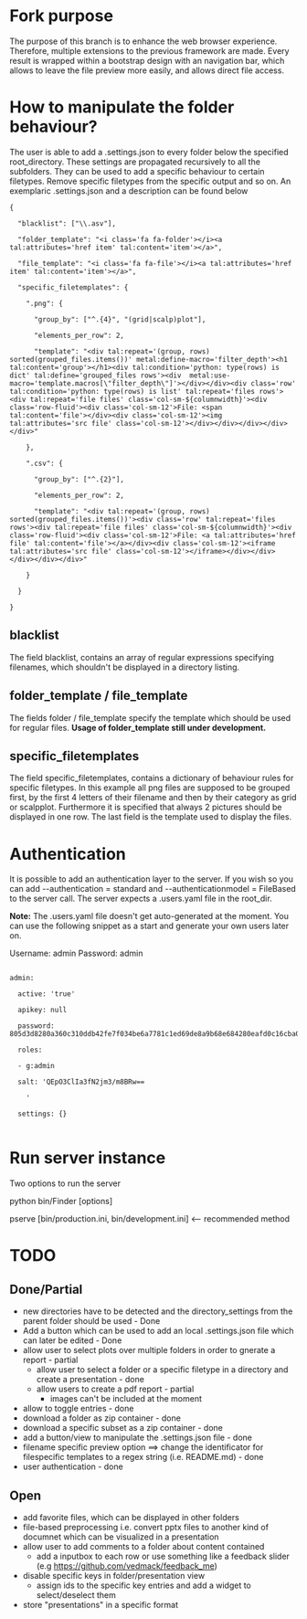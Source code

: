 # Fork purpose
The purpose of this branch is to enhance the web browser experience. Therefore, multiple extensions to the previous framework are made. 
Every result is wrapped within a bootstrap design with an navigation bar, which allows to leave the file preview more easily, and allows direct file access.

# How to manipulate the folder behaviour?
The user is able to add a .settings.json to every folder below the specified root_directory. These settings are propagated recursively to all the subfolders. They can be used to add a specific behaviour to certain filetypes.
Remove specific filetypes from the specific output and so on. An exemplaric .settings.json and a description can be found below

```
{

  "blacklist": ["\\.asv"],
  
  "folder_template": "<i class='fa fa-folder'></i><a tal:attributes='href item' tal:content='item'></a>",
  
  "file_template": "<i class='fa fa-file'></i><a tal:attributes='href item' tal:content='item'></a>",
  
  "specific_filetemplates": {
  
    ".png": {
    
      "group_by": ["^.{4}", "(grid|scalp)plot"],
      
      "elements_per_row": 2,
      
      "template": "<div tal:repeat='(group, rows) sorted(grouped_files.items())' metal:define-macro='filter_depth'><h1 tal:content='group'></h1><div tal:condition='python: type(rows) is dict' tal:define='grouped_files rows'><div  metal:use-macro='template.macros[\"filter_depth\"]'></div></div><div class='row' tal:condition='python: type(rows) is list' tal:repeat='files rows'><div tal:repeat='file files' class='col-sm-${columnwidth}'><div class='row-fluid'><div class='col-sm-12'>File: <span tal:content='file'></div><div class='col-sm-12'><img tal:attributes='src file' class='col-sm-12'></div></div></div></div></div>"
      
    },
    
    ".csv": {
    
      "group_by": ["^.{2}"],
      
      "elements_per_row": 2,
      
      "template": "<div tal:repeat='(group, rows) sorted(grouped_files.items())'><div class='row' tal:repeat='files rows'><div tal:repeat='file files' class='col-sm-${columnwidth}'><div class='row-fluid'><div class='col-sm-12'>File: <a tal:attributes='href file' tal:content='file'></a></div><div class='col-sm-12'><iframe tal:attributes='src file' class='col-sm-12'></iframe></div></div></div></div></div>"
      
    }
    
  }
  
}
```

## blacklist
The field blacklist, contains an array of regular expressions specifying filenames, which shouldn't be displayed in a directory listing.

## folder_template / file_template
The fields folder / file_template specify the template which should be used for regular files. **Usage of folder_template still under development.**

## specific_filetemplates
The field specific_filetemplates, contains a dictionary of behaviour rules for specific filetypes. In this example all png files are supposed to be grouped first, by the first 4 letters of their filename and then by their category as grid or scalpplot.
Furthermore it is specified that always 2 pictures should be displayed in one row. The last field is the template used to display the files.


# Authentication
It is possible to add an authentication layer to the server. If you wish so you can add --authentication = standard and --authenticationmodel = FileBased to the server call. The server expects a .users.yaml file in the root_dir.

**Note:**
The .users.yaml file doesn't get auto-generated at the moment. You can use the following snippet as a start and generate your own users later on.

Username: admin
Password: admin
```

admin:

  active: 'true'
  
  apikey: null
  
  password: 805d3d8280a360c310ddb42fe7f034be6a7781c1ed69de8a9b68e684280eafd0c16cba0f52c39b4657aeddd7244e76d137a47af559da35581aabe437180cf5a5
  
  roles:
  
  - g:admin
  
  salt: 'QEpO3ClIa3fN2jm3/m8BRw==

    '
    
  settings: {}
  
```



# Run server instance

Two options to run the server

python bin/Finder [options]

pserve [bin/production.ini, bin/development.ini] <-- recommended method





# TODO
## Done/Partial
* new directories have to be detected and the directory_settings from the parent folder should be used - Done
* Add a button which can be used to add an local .settings.json file which can later be edited - Done
* allow user to select plots over multiple folders in order to gnerate a report - partial
    * allow user to select a folder or a specific filetype in a directory and create a presentation - done
    * allow users to create a pdf report - partial
        * images can't be included at the moment
* allow to toggle entries - done
* download a folder as zip container - done
* download a specific subset as a zip container - done
* add a button/view to manipulate the .settings.json file - done
* filename specific preview option ==> change the identificator for filespecific templates to a regex string (i.e. README.md) - done
* user authentication - done

## Open
* add favorite files, which can be displayed in other folders
* file-based preprocessing i.e. convert pptx files to another kind of documnet which can be visualized in a presentation
* allow user to add comments to a folder about content contained
  * add a inputbox to each row or use something like a feedback slider (e.g https://github.com/vedmack/feedback_me)
* disable specific keys in folder/presentation view
  * assign ids to the specific key entries and add a widget to select/deselect them
* store "presentations" in a specific format
